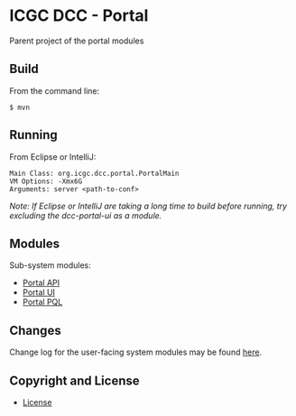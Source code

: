 # ICGC DCC - Portal


Parent project of the portal modules

## Build


From the command line:
```
$ mvn
```

## Running

From Eclipse or IntelliJ:
```
Main Class: org.icgc.dcc.portal.PortalMain
VM Options: -Xmx6G
Arguments: server <path-to-conf>
```

*Note: If Eclipse or IntelliJ are taking a long time to build before running, try excluding
the dcc-portal-ui as a module.*
    
## Modules


Sub-system modules:

- [Portal API](dcc-portal-api/README.md)
- [Portal UI](dcc-portal-ui/README.md)
- [Portal PQL](dcc-portal-pql/README.md)

## Changes

Change log for the user-facing system modules may be found [here](CHANGES.md).


## Copyright and License


* [License](LICENSE.md)